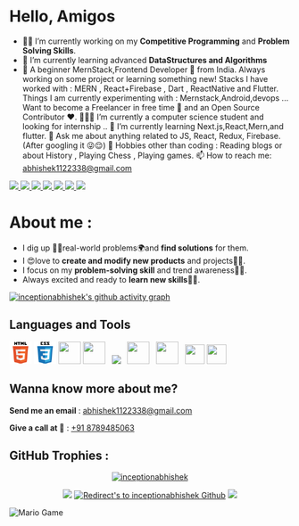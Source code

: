 <link href="style.css" rel="stylesheet"></link>

# **Hello, Amigos** 

- 👨‍💻 I’m currently working on my **Competitive Programming** and **Problem Solving Skills**.
- 🤯 I’m currently learning advanced **DataStructures and Algorithms**
- 🤩 A beginner MernStack,Frontend Developer 🚀 from India. Always working on some project or learning something new!
Stacks I have worked with : MERN , React+Firebase , Dart , ReactNative and Flutter.
Things I am currently experimenting with : Mernstack,Android,devops ...
Want to become a Freelancer in free time 💸 and an Open Source Contributor ❤️. 
👨🏽‍💻 I’m currently a computer science student and looking for internship ..
🌱 I’m currently learning Next.js,React,Mern,and flutter.
💬 Ask me about anything related to JS, React, Redux, Firebase.(After googling it 😜😌)
🎿 Hobbies other than coding : Reading blogs or about History , Playing Chess , Playing games.
📫 How to reach me: abhishek1122338@gmail.com

<a href="https://leetcode.com/inceptionabhishek/">
  <img src="https://img.shields.io/badge/Leetcode-orange?style=for-the-badge&logo=leetcode&logoColor=black"/>
</a>
<a href="https://www.linkedin.com/in/inceptionabhi">
  <img src="https://img.shields.io/badge/LinkedIn-0077B5?style=for-the-badge&logo=linkedin&logoColor=white"/> 
 </a> 
<a href="mailto:abhishek1122338@gmail.com">
  <img src="https://img.shields.io/badge/Gmail-D14836?style=for-the-badge&logo=gmail&logoColor=white"/>
</a>
<a href="https://twitter.com/inceptionabhi">
  <img src="https://img.shields.io/badge/Twitter-1DA1F2?style=for-the-badge&logo=twitter&logoColor=white"/>
</a>
<a href="https://codeforces.com/profile/inceptionabhi">
  <img src="https://img.shields.io/badge/Codeforces-red?style=for-the-badge&logo=codeforces&logoColor=white"/>
</a>
<a href="https://www.codechef.com/users/inceptionabhi">
  <img src="https://img.shields.io/badge/Codechef-black?style=for-the-badge&logo=codechef&logoColor=pink"/>
</a>
<a href="https://www.instagram.com/wildfireabhi">
  <img src="https://img.shields.io/badge/Instagram-black?style=for-the-badge&logo=instagram&logoColor=pink"/>
</a>



# **About me** :

- I dig up 🕵️‍♀️real-world problems🌍and **find solutions** for them.
- I 😍love to **create and modify new products** and projects👨‍💻.
- I focus on my **problem-solving skill** and trend awareness🕵️‍♀️.
- Always excited and ready to **learn new skills👨‍🎓**.


<!-- Contribution Graph-->
[![inceptionabhishek's github activity graph](https://activity-graph.herokuapp.com/graph?username=inceptionabhishek&theme=xcode&bg_color=0D1117&color=5BCDEC&line=5BCDEC&point=FFFFFF&hide_border=true)](https://github.com/inceptionabhishek)




## **Languages and Tools**<!-- https://github.com/Ileriayo/markdown-badges -->
<p>

<img src="https://raw.githubusercontent.com/devicons/devicon/master/icons/html5/html5-original-wordmark.svg" width="40px" height="40px">

<img src="https://raw.githubusercontent.com/devicons/devicon/master/icons/css3/css3-original-wordmark.svg" width="40px" height="40px">

<img src ="https://cdn.jsdelivr.net/gh/devicons/devicon/icons/java/java-original-wordmark.svg" width="40px" height="40px" >

<img src ="https://cdn.jsdelivr.net/gh/devicons/devicon/icons/python/python-original-wordmark.svg" width="40px" height="40px">
 &nbsp
<img src="https://cdn.jsdelivr.net/gh/devicons/devicon/icons/javascript/javascript-original.svg" width=40px heigth=50px > &nbsp 

<img src ="https://cdn.jsdelivr.net/gh/devicons/devicon/icons/git/git-plain.svg" width="40px" height="40px"> 
&nbsp

<img src="https://cdn.jsdelivr.net/gh/devicons/devicon/icons/github/github-original-wordmark.svg" width="40px" height="40px"> 
&nbsp

<img src ="https://cdn.jsdelivr.net/gh/devicons/devicon/icons/vscode/vscode-original-wordmark.svg" width="35px" height="35px">

<img src ="https://cdn.jsdelivr.net/gh/devicons/devicon/icons/scala/scala-original.svg" width="35px" height="35px">

</p>

## **Wanna know more about me?** 
**Send me an email** : abhishek1122338@gmail.com

**Give a call at 📲** : <a href="tel:+918789485063">+91 8789485063</a>

## **GitHub Trophies :**
<!-- https://github.com/ryo-ma/github-profile-trophy -->

<p align="center">
<a href="https://github.com/inceptionabhishek"><img src="https://github-profile-trophy.vercel.app/?username=inceptionabhishek&rank=S,A,AA,AAA,SECRET,B,C&row=1&theme=flat&no-frame=true" alt="inceptionabhishek"/></a>
</p>


<p align="center">
<a href="https://github.com/inceptionabhishek" title="Redirect's to inceptionabhishek's Github">
<img width="49%" src="https://github-readme-stats.vercel.app/api?username=inceptionabhishek&show_icons=true&theme=dark&count_private=true&text_color=d3d3d3&icon_color=00E6FE&title_color=00E6FE" /></a>
  

<a href="https://github.com/inceptionabhishek">
<img width="49%" title="Redirect's to inceptionabhishek Github" src="https://github-readme-streak-stats.herokuapp.com/?user=Jiganesh&theme=dark&theme=black-ice&stroke=0000" /></a>


<a href ="https://github.com/inceptionabhishek" title="Redirect's to inceptionabhishek Github">
<img width="43%" src="https://github-readme-stats.vercel.app/api/top-langs/?username=inceptionabhishek&layout=compact&theme=dark&langs_count=6&count_private=false&text_color=d3d3d3&title_color=00E6FE"/></a>




</p>


<img src="https://i.ibb.co/vDGXxfp/Mario-Gameplay.gif" alt="Mario Game" width = 100%>






